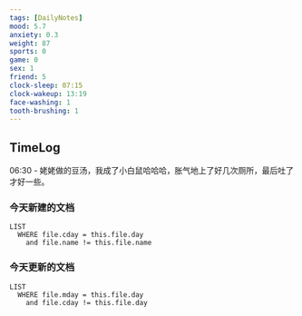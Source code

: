 ```yaml
---
tags: [DailyNotes]
mood: 5.7
anxiety: 0.3
weight: 87
sports: 0
game: 0
sex: 1
friend: 5
clock-sleep: 07:15
clock-wakeup: 13:19
face-washing: 1
tooth-brushing: 1
---
```


## TimeLog

06:30 - 姥姥做的豆汤，我成了小白鼠哈哈哈，胀气地上了好几次厕所，最后吐了才好一些。

### 今天新建的文档
```dataview
LIST 
  WHERE file.cday = this.file.day
    and file.name != this.file.name
```

### 今天更新的文档
```dataview
LIST
  WHERE file.mday = this.file.day
    and file.cday != this.file.day
```
